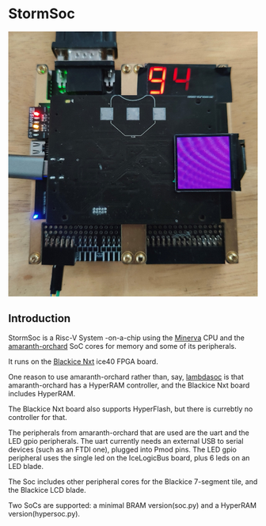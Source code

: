 # StormSoc

![Blackice Nxt](https://raw.githubusercontent.com/lawrie/lawrie.github.io/master/images/stormsoc.jpg)

## Introduction

StormSoc is a Risc-V System -on-a-chip using the [Minerva](https://github.com/minerva-cpu/minerva) CPU and the [amaranth-orchard](https://gitlab.com/ChipFlow/amaranth-orchard) SoC cores for memory and some of its peripherals.

It runs on the [Blackice Nxt](https://github.com/folknology/BlackIceNxt) ice40 FPGA board.

One reason to use amaranth-orchard rather than, say, [lambdasoc](https://github.com/lambdaconcept/lambdasoc) is that amaranth-orchard has a HyperRAM controller,
and the Blackice Nxt board includes HyperRAM.

The Blackice Nxt board also supports HyperFlash, but there is currebtly no controller for that.

The peripherals from amaranth-orchard that are used are the uart and the LED gpio peripherals. The uart currently needs an external USB to serial devices (such as an FTDI one), plugged into Pmod pins. The LED gpio peripheral uses the single led on the IceLogicBus board, plus 6 leds on an LED blade.

The Soc includes other peripheral cores for the Blackice 7-segment tile, and the Blackice LCD blade.

Two SoCs are supported: a minimal BRAM version(soc.py) and a HyperRAM version(hypersoc.py).

